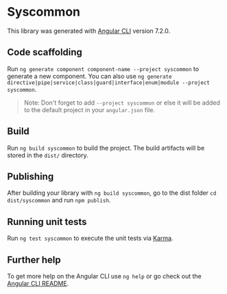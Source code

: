 # Syscommon

This library was generated with [Angular CLI](https://github.com/angular/angular-cli) version 7.2.0.

## Code scaffolding

Run `ng generate component component-name --project syscommon` to generate a new component. You can also use `ng generate directive|pipe|service|class|guard|interface|enum|module --project syscommon`.
> Note: Don't forget to add `--project syscommon` or else it will be added to the default project in your `angular.json` file. 

## Build

Run `ng build syscommon` to build the project. The build artifacts will be stored in the `dist/` directory.

## Publishing

After building your library with `ng build syscommon`, go to the dist folder `cd dist/syscommon` and run `npm publish`.

## Running unit tests

Run `ng test syscommon` to execute the unit tests via [Karma](https://karma-runner.github.io).

## Further help

To get more help on the Angular CLI use `ng help` or go check out the [Angular CLI README](https://github.com/angular/angular-cli/blob/master/README.md).
